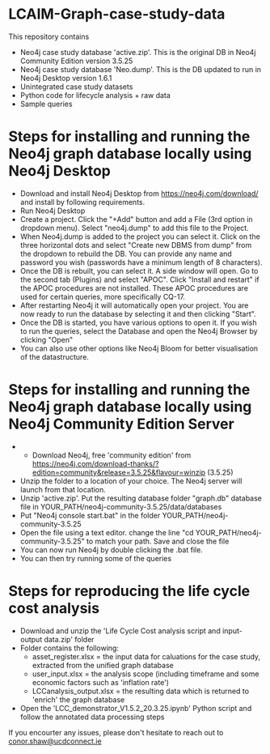 # LCAIM-Graph-case-study-data

This repository contains
- Neo4j case study database 'active.zip'. This is the original DB in Neo4j Community Edition version 3.5.25
- Neo4j case study database 'Neo.dump'. This is the DB updated to run in Neo4j Desktop version 1.6.1
- Unintegrated case study datasets 
- Python code for lifecycle analysis + raw data
- Sample queries

# Steps for installing and running the Neo4j graph database locally using Neo4j Desktop

- Download and install Neo4j Desktop from https://neo4j.com/download/ and install by following requirements.
- Run Neo4j Desktop 
- Create a project. Click the "+Add" button and add a File (3rd option in dropdown menu). Select "neo4j.dump" to add this file to the Project.
- When Neo4j.dump is added to the project you can select it. Click on the three horizontal dots and select "Create new DBMS from dump" from the dropdown to rebuild the DB. You can provide any name and password you wish (passwords have a minimum length of 8 characters).
- Once the DB is rebuilt, you can select it. A side window will open. Go to the second tab (Plugins) and select "APOC". Click "Install and restart" if the APOC procedures are not installed. These APOC procedures are used for certain queries, more specifically CQ-17.
- After restarting Neo4j it will automatically open your project. You are now ready to run the database by selecting it and then clicking "Start".
- Once the DB is started, you have various options to open it. If you wish to run the queries, select the Database and open the Neo4j Browser by clicking "Open"
- You can also use other options like Neo4j Bloom for better visualisation of the datastructure.

# Steps for installing and running the Neo4j graph database locally using Neo4j Community Edition Server

- - Download Neo4j, free 'community edition' from https://neo4j.com/download-thanks/?edition=community&release=3.5.25&flavour=winzip (3.5.25)
- Unzip the folder to a location of your choice. The Neo4j server will launch from that location.
- Unzip 'active.zip'. Put the resulting database folder "graph.db" database file in YOUR_PATH/neo4j-community-3.5.25/data/databases 
- Put "Neo4j console start.bat" in the folder YOUR_PATH/neo4j-community-3.5.25
- Open the file using a text editor. change the line "cd YOUR_PATH/neo4j-community-3.5.25" to match your path. Save and close the file
- You can now run Neo4j by double clicking the .bat file.
- You can then try running some of the queries

# Steps for reproducing the life cycle cost analysis

- Download and unzip the 'Life Cycle Cost analysis script and input-output data.zip' folder
- Folder contains the following:
  - asset_register.xlsx = the input data for caluations for the case study, extracted from the unified graph database
  - user_input.xlsx = the analysis scope (including timeframe and some economic factors such as 'inflation rate')
  - LCCanalysis_output.xlsx = the resulting data which is returned to 'enrich' the graph database
- Open the 'LCC_demonstrator_V1.5.2_20.3.25.ipynb' Python script and follow the annotated data processing steps

If you encourter any issues, please don't hesitate to reach out to conor.shaw@ucdconnect.ie
